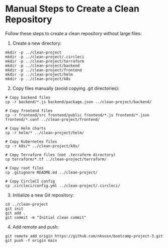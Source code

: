 # Manual Steps to Create a Clean Repository

Follow these steps to create a clean repository without large files:

1. Create a new directory:
```
mkdir -p ../clean-project
mkdir -p ../clean-project/.circleci
mkdir -p ../clean-project/terraform
mkdir -p ../clean-project/backend
mkdir -p ../clean-project/frontend
mkdir -p ../clean-project/helm
mkdir -p ../clean-project/k8s
```

2. Copy files manually (avoid copying .git directories):

```
# Copy backend files
cp -r backend/*.js backend/package.json ../clean-project/backend/

# Copy frontend files
cp -r frontend/src frontend/public frontend/*.js frontend/*.json frontend/*.conf ../clean-project/frontend/

# Copy Helm charts
cp -r helm/* ../clean-project/helm/

# Copy Kubernetes files
cp -r k8s/* ../clean-project/k8s/

# Copy Terraform files (not .terraform directory)
cp terraform/*.tf ../clean-project/terraform/

# Copy root files
cp .gitignore README.md ../clean-project/

# Copy CircleCI config
cp .circleci/config.yml ../clean-project/.circleci/
```

3. Initialize a new Git repository:
```
cd ../clean-project
git init
git add .
git commit -m "Initial clean commit"
```

4. Add remote and push:
```
git remote add origin https://github.com/nksusn/bootcamp-project-3.git
git push -f origin main
```